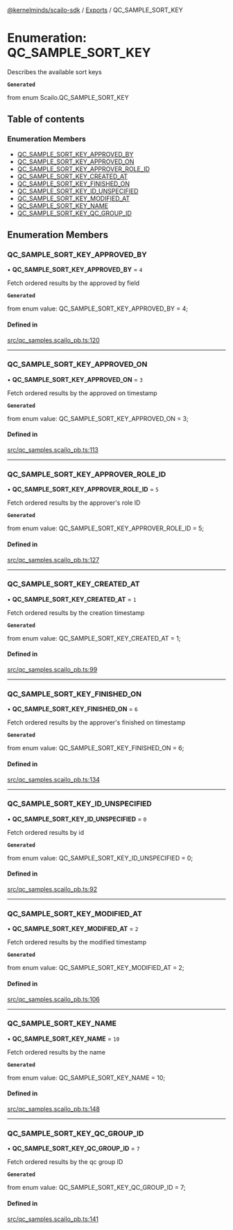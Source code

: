 [@kernelminds/scailo-sdk](../README.md) / [Exports](../modules.md) / QC\_SAMPLE\_SORT\_KEY

# Enumeration: QC\_SAMPLE\_SORT\_KEY

Describes the available sort keys

**`Generated`**

from enum Scailo.QC_SAMPLE_SORT_KEY

## Table of contents

### Enumeration Members

- [QC\_SAMPLE\_SORT\_KEY\_APPROVED\_BY](QC_SAMPLE_SORT_KEY.md#qc_sample_sort_key_approved_by)
- [QC\_SAMPLE\_SORT\_KEY\_APPROVED\_ON](QC_SAMPLE_SORT_KEY.md#qc_sample_sort_key_approved_on)
- [QC\_SAMPLE\_SORT\_KEY\_APPROVER\_ROLE\_ID](QC_SAMPLE_SORT_KEY.md#qc_sample_sort_key_approver_role_id)
- [QC\_SAMPLE\_SORT\_KEY\_CREATED\_AT](QC_SAMPLE_SORT_KEY.md#qc_sample_sort_key_created_at)
- [QC\_SAMPLE\_SORT\_KEY\_FINISHED\_ON](QC_SAMPLE_SORT_KEY.md#qc_sample_sort_key_finished_on)
- [QC\_SAMPLE\_SORT\_KEY\_ID\_UNSPECIFIED](QC_SAMPLE_SORT_KEY.md#qc_sample_sort_key_id_unspecified)
- [QC\_SAMPLE\_SORT\_KEY\_MODIFIED\_AT](QC_SAMPLE_SORT_KEY.md#qc_sample_sort_key_modified_at)
- [QC\_SAMPLE\_SORT\_KEY\_NAME](QC_SAMPLE_SORT_KEY.md#qc_sample_sort_key_name)
- [QC\_SAMPLE\_SORT\_KEY\_QC\_GROUP\_ID](QC_SAMPLE_SORT_KEY.md#qc_sample_sort_key_qc_group_id)

## Enumeration Members

### QC\_SAMPLE\_SORT\_KEY\_APPROVED\_BY

• **QC\_SAMPLE\_SORT\_KEY\_APPROVED\_BY** = ``4``

Fetch ordered results by the approved by field

**`Generated`**

from enum value: QC_SAMPLE_SORT_KEY_APPROVED_BY = 4;

#### Defined in

[src/qc_samples.scailo_pb.ts:120](https://github.com/scailo/ts-sdk/blob/c10a36b57201dfa5903d4b53efa1e62aa6208936/src/qc_samples.scailo_pb.ts#L120)

___

### QC\_SAMPLE\_SORT\_KEY\_APPROVED\_ON

• **QC\_SAMPLE\_SORT\_KEY\_APPROVED\_ON** = ``3``

Fetch ordered results by the approved on timestamp

**`Generated`**

from enum value: QC_SAMPLE_SORT_KEY_APPROVED_ON = 3;

#### Defined in

[src/qc_samples.scailo_pb.ts:113](https://github.com/scailo/ts-sdk/blob/c10a36b57201dfa5903d4b53efa1e62aa6208936/src/qc_samples.scailo_pb.ts#L113)

___

### QC\_SAMPLE\_SORT\_KEY\_APPROVER\_ROLE\_ID

• **QC\_SAMPLE\_SORT\_KEY\_APPROVER\_ROLE\_ID** = ``5``

Fetch ordered results by the approver's role ID

**`Generated`**

from enum value: QC_SAMPLE_SORT_KEY_APPROVER_ROLE_ID = 5;

#### Defined in

[src/qc_samples.scailo_pb.ts:127](https://github.com/scailo/ts-sdk/blob/c10a36b57201dfa5903d4b53efa1e62aa6208936/src/qc_samples.scailo_pb.ts#L127)

___

### QC\_SAMPLE\_SORT\_KEY\_CREATED\_AT

• **QC\_SAMPLE\_SORT\_KEY\_CREATED\_AT** = ``1``

Fetch ordered results by the creation timestamp

**`Generated`**

from enum value: QC_SAMPLE_SORT_KEY_CREATED_AT = 1;

#### Defined in

[src/qc_samples.scailo_pb.ts:99](https://github.com/scailo/ts-sdk/blob/c10a36b57201dfa5903d4b53efa1e62aa6208936/src/qc_samples.scailo_pb.ts#L99)

___

### QC\_SAMPLE\_SORT\_KEY\_FINISHED\_ON

• **QC\_SAMPLE\_SORT\_KEY\_FINISHED\_ON** = ``6``

Fetch ordered results by the approver's finished on timestamp

**`Generated`**

from enum value: QC_SAMPLE_SORT_KEY_FINISHED_ON = 6;

#### Defined in

[src/qc_samples.scailo_pb.ts:134](https://github.com/scailo/ts-sdk/blob/c10a36b57201dfa5903d4b53efa1e62aa6208936/src/qc_samples.scailo_pb.ts#L134)

___

### QC\_SAMPLE\_SORT\_KEY\_ID\_UNSPECIFIED

• **QC\_SAMPLE\_SORT\_KEY\_ID\_UNSPECIFIED** = ``0``

Fetch ordered results by id

**`Generated`**

from enum value: QC_SAMPLE_SORT_KEY_ID_UNSPECIFIED = 0;

#### Defined in

[src/qc_samples.scailo_pb.ts:92](https://github.com/scailo/ts-sdk/blob/c10a36b57201dfa5903d4b53efa1e62aa6208936/src/qc_samples.scailo_pb.ts#L92)

___

### QC\_SAMPLE\_SORT\_KEY\_MODIFIED\_AT

• **QC\_SAMPLE\_SORT\_KEY\_MODIFIED\_AT** = ``2``

Fetch ordered results by the modified timestamp

**`Generated`**

from enum value: QC_SAMPLE_SORT_KEY_MODIFIED_AT = 2;

#### Defined in

[src/qc_samples.scailo_pb.ts:106](https://github.com/scailo/ts-sdk/blob/c10a36b57201dfa5903d4b53efa1e62aa6208936/src/qc_samples.scailo_pb.ts#L106)

___

### QC\_SAMPLE\_SORT\_KEY\_NAME

• **QC\_SAMPLE\_SORT\_KEY\_NAME** = ``10``

Fetch ordered results by the name

**`Generated`**

from enum value: QC_SAMPLE_SORT_KEY_NAME = 10;

#### Defined in

[src/qc_samples.scailo_pb.ts:148](https://github.com/scailo/ts-sdk/blob/c10a36b57201dfa5903d4b53efa1e62aa6208936/src/qc_samples.scailo_pb.ts#L148)

___

### QC\_SAMPLE\_SORT\_KEY\_QC\_GROUP\_ID

• **QC\_SAMPLE\_SORT\_KEY\_QC\_GROUP\_ID** = ``7``

Fetch ordered results by the qc group ID

**`Generated`**

from enum value: QC_SAMPLE_SORT_KEY_QC_GROUP_ID = 7;

#### Defined in

[src/qc_samples.scailo_pb.ts:141](https://github.com/scailo/ts-sdk/blob/c10a36b57201dfa5903d4b53efa1e62aa6208936/src/qc_samples.scailo_pb.ts#L141)
